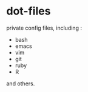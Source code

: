 dot-files
=========

private config files, including :

* bash
* emacs
* vim
* git
* ruby
* R

and others.

